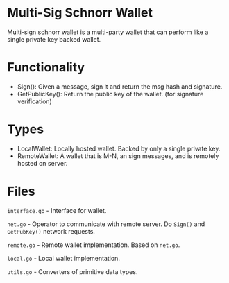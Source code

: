 # Multi-Sig Schnorr Wallet

Multi-sign schnorr wallet is a multi-party wallet that can perform like a single private key backed wallet.

# Functionality

- Sign(): Given a message, sign it and return the msg hash and signature.
- GetPublicKey(): Return the public key of the wallet. (for signature verification)

# Types

- LocalWallet: Locally hosted wallet. Backed by only a single private key.
- RemoteWallet: A wallet that is M-N, an sign messages, and is remotely hosted on server.

# Files

`interface.go` - Interface for wallet.

`net.go` - Operator to communicate with remote server. Do `Sign()` and `GetPubKey()` network requests.

`remote.go` - Remote wallet implementation. Based on `net.go`.

`local.go` - Local wallet implementation.

`utils.go` - Converters of primitive data types.